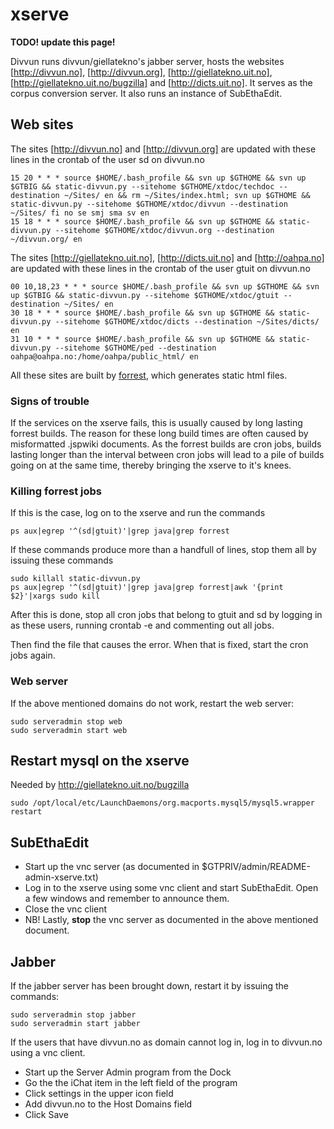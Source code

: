 # xserve

**TODO! update this page!**

Divvun runs divvun/giellatekno's jabber server, hosts the websites [http://divvun.no], [http://divvun.org], [http://giellatekno.uit.no], [http://giellatekno.uit.no/bugzilla] and [http://dicts.uit.no]. It serves as the corpus conversion server. It also runs an instance of SubEthaEdit.

## Web sites

The sites [http://divvun.no] and [http://divvun.org] are updated with these lines in the crontab of the user sd on divvun.no

```
15 20 * * * source $HOME/.bash_profile && svn up $GTHOME && svn up $GTBIG && static-divvun.py --sitehome $GTHOME/xtdoc/techdoc --destination ~/Sites/ en && rm ~/Sites/index.html; svn up $GTHOME && static-divvun.py --sitehome $GTHOME/xtdoc/divvun --destination ~/Sites/ fi no se smj sma sv en
15 18 * * * source $HOME/.bash_profile && svn up $GTHOME && static-divvun.py --sitehome $GTHOME/xtdoc/divvun.org --destination ~/divvun.org/ en
```

The sites [http://giellatekno.uit.no], [http://dicts.uit.no] and [http://oahpa.no] are updated with these lines in the crontab of the user gtuit on divvun.no

```
00 10,18,23 * * * source $HOME/.bash_profile && svn up $GTHOME && svn up $GTBIG && static-divvun.py --sitehome $GTHOME/xtdoc/gtuit --destination ~/Sites/ en
30 18 * * * source $HOME/.bash_profile && svn up $GTHOME && static-divvun.py --sitehome $GTHOME/xtdoc/dicts --destination ~/Sites/dicts/ en
31 10 * * * source $HOME/.bash_profile && svn up $GTHOME && static-divvun.py --sitehome $GTHOME/ped --destination oahpa@oahpa.no:/home/oahpa/public_html/ en
```

All these sites are built by [forrest](http://forrest.apache.org), which generates static html files.

### Signs of trouble

If the services on the xserve fails, this is usually caused by long lasting forrest builds. The reason for these long build times are often caused by misformatted .jspwiki documents. As the forrest builds are cron jobs, builds lasting longer than the interval between cron jobs will lead to a pile of builds going on at the same time, thereby bringing the xserve to it's knees.

### Killing forrest jobs

If this is the case, log on to the xserve and run the commands

```
ps aux|egrep '^(sd|gtuit)'|grep java|grep forrest
```

If these commands produce more than a handfull of lines, stop them all by issuing these commands

```
sudo killall static-divvun.py
ps aux|egrep '^(sd|gtuit)'|grep java|grep forrest|awk '{print $2}'|xargs sudo kill
```

After this is done, stop all cron jobs that belong to gtuit and sd by logging in as these users, running crontab -e and commenting out all jobs.

Then find the file that causes the error. When that is fixed, start the cron jobs again.

### Web server

If the above mentioned domains do not work, restart the web server:

```
sudo serveradmin stop web
sudo serveradmin start web
```

## Restart mysql on the xserve

Needed by http://giellatekno.uit.no/bugzilla

```
sudo /opt/local/etc/LaunchDaemons/org.macports.mysql5/mysql5.wrapper restart
```

## SubEthaEdit

- Start up the vnc server (as documented in $GTPRIV/admin/README-admin-xserve.txt)
- Log in to the xserve using some vnc client and start SubEthaEdit. Open a few windows and remember to announce them.
- Close the vnc client
- NB! Lastly, **stop** the vnc server as documented in the above mentioned document.

## Jabber

If the jabber server has been brought down, restart it by issuing the commands:

```
sudo serveradmin stop jabber
sudo serveradmin start jabber
```

If the users that have divvun.no as domain cannot log in, log in to divvun.no
using a vnc client.

- Start up the Server Admin program from the Dock
- Go the the iChat item in the left field of the program
- Click settings in the upper icon field
- Add divvun.no to the Host Domains field
- Click Save
